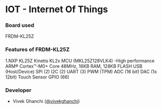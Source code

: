# IOT - Internet  Of Things 

### Board used 

FRDM-KL25Z

### Features of FRDM-KL25Z

1.NXP KL25Z Kinetis KL2x MCU (MKL25Z128VLK4)
-High performance ARM® Cortex™-M0+ Core
48MHz, 16KB RAM, 128KB FLASH
USB (Host/Device)
SPI (2)
I2C (2)
UART (3)
PWM (TPM)
ADC (16 bit)
DAC (1x 12bit)
Touch Sensor
GPIO (66)





### Developer 

- Vivek Ghanchi ([@vivekghanchi](https://github.com/vivekghanchi))
